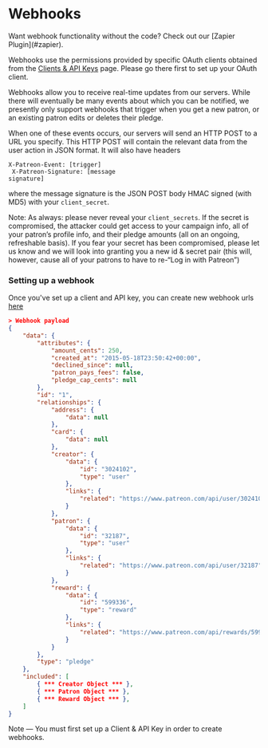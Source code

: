 # Webhooks
<aside class="notice">
Want webhook functionality without the code? Check out our [Zapier Plugin](#zapier).
</aside>

Webhooks use the permissions provided by specific OAuth clients obtained from the [Clients & API Keys](https://www.patreon.com/platform/documentation/clients) page. Please go there first to set up your OAuth client.

Webhooks allow you to receive real-time updates from our servers. While there will eventually be many events about which you can be notified, we presently only support webhooks that trigger when you get a new patron, or an existing patron edits or deletes their pledge.

When one of these events occurs, our servers will send an HTTP POST to a URL you specify. This HTTP POST will contain the relevant data from the user action in JSON format. It will also have headers

<code>X-Patreon-Event: [trigger]<br>
X-Patreon-Signature: [message signature]</code>

where the message signature is the JSON POST body HMAC signed (with MD5) with your `client_secret`.

Note: As always: please never reveal your `client_secrets`. If the secret is compromised, the attacker could get access to your campaign info, all of your patron’s profile info, and their pledge amounts (all on an ongoing, refreshable basis). If you fear your secret has been compromised, please let us know and we will look into granting you a new id & secret pair (this will, however, cause all of your patrons to have to re-“Log in with Patreon”)

### Setting up a webhook
Once you've set up a client and API key, you can create new webhook urls [here](https://www.patreon.com/platform/documentation/webhooks)

```json
> Webhook payload
{
    "data": {
        "attributes": {
            "amount_cents": 250,
            "created_at": "2015-05-18T23:50:42+00:00",
            "declined_since": null,
            "patron_pays_fees": false,
            "pledge_cap_cents": null
        },
        "id": "1",
        "relationships": {
            "address": {
                "data": null
            },
            "card": {
                "data": null
            },
            "creator": {
                "data": {
                    "id": "3024102",
                    "type": "user"
                },
                "links": {
                    "related": "https://www.patreon.com/api/user/3024102"
                }
            },
            "patron": {
                "data": {
                    "id": "32187",
                    "type": "user"
                },
                "links": {
                    "related": "https://www.patreon.com/api/user/32187"
                }
            },
            "reward": {
                "data": {
                    "id": "599336",
                    "type": "reward"
                },
                "links": {
                    "related": "https://www.patreon.com/api/rewards/599336"
                }
            }
        },
        "type": "pledge"
    },
    "included": [
        { *** Creator Object *** },
        { *** Patron Object *** },
        { *** Reward Object *** },
    ]
}
```

<aside class="notice">
Note — You must first set up a Client & API Key in order to create webhooks.
</aside>
